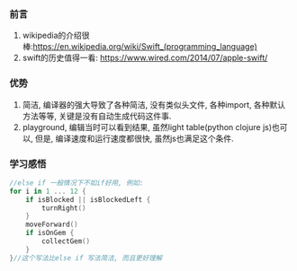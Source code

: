 ### 前言

1. wikipedia的介绍很棒:https://en.wikipedia.org/wiki/Swift_(programming_language)
2. swift的历史值得一看: https://www.wired.com/2014/07/apple-swift/

### 优势

1. 简洁, 编译器的强大导致了各种简洁, 没有类似头文件, 各种import, 各种默认方法等等, 关键是没有自动生成代码这件事.
2. playground, 编辑当时可以看到结果, 虽然light table(python clojure js)也可以, 但是, 编译速度和运行速度都很快, 虽然js也满足这个条件.




### 学习感悟

```swift
//else if 一般情况下不如if好用, 例如: 
for i in 1 ... 12 {
    if isBlocked || isBlockedLeft {
        turnRight()
    }
    moveForward()
    if isOnGem {
        collectGem()
    }
}//这个写法比else if 写法简洁, 而且更好理解
```

